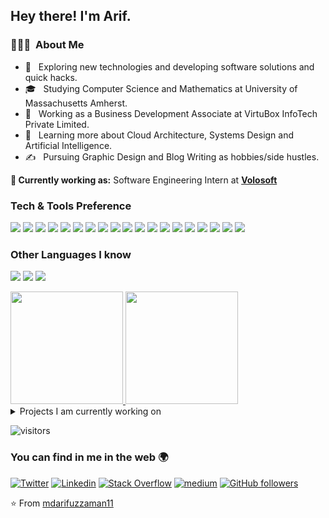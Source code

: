 <h2> Hey there! I'm Arif.</h2>
<!---Testing-->
<h3> 👨🏻‍💻 &nbsp;About Me </h3>

- 🤔 &nbsp; Exploring new technologies and developing software solutions and quick hacks.
- 🎓 &nbsp; Studying Computer Science and Mathematics at University of Massachusetts Amherst.
- 💼 &nbsp; Working as a Business Development Associate at VirtuBox InfoTech Private Limited.
- 🌱 &nbsp; Learning more about Cloud Architecture, Systems Design and Artificial Intelligence.
- ✍️ &nbsp; Pursuing Graphic Design and Blog Writing as hobbies/side hustles.

**💼 Currently working as:** Software Engineering Intern at <a href="https://volosoft.com/" target="_blank"><b>Volosoft</b></a>

### Tech & Tools Preference

<img src = "https://img.shields.io/badge/-HTML5-E34F26?style=flat&logo=html5&logoColor=white"> <img src = "https://img.shields.io/badge/-CSS3-1572B6?style=flat&logo=css3&logoColor=white">
<img src="https://img.shields.io/badge/-Bootstrap-563D7C?style=flat&logo=bootstrap&logoColor=white">
<img src="https://img.shields.io/badge/-JavaScript-eed718?style=flat&logo=javascript&logoColor=ffffff">
<img src="https://img.shields.io/badge/-Sass-cc6699?style=flat&logo=sass&logoColor=ffffff">
<img src="https://img.shields.io/badge/-React-000000?style=flat&logo=react&logoColor=00c8ff">
<img src="https://img.shields.io/badge/-MongoDB-4DB33D?style=flat&logo=mongodb&logoColor=FFFFFF">
<img src="https://img.shields.io/badge/-GraphQL-e535ab?style=flat&logo=graphql&logoColor=FFFFFF">
<img src="https://img.shields.io/badge/-MySQL-F29111?style=flat&logo=mysql&logoColor=FFFFFF">
<img src="https://img.shields.io/badge/-Express.js-787878?style=flat">
<img src="https://img.shields.io/badge/-Node.js-3C873A?style=flat&logo=Node.js&logoColor=white">
<img src="https://img.shields.io/badge/-Firebase-FFA611?style=flat&logo=firebase&logoColor=FFFFFF">
<img src="http://img.shields.io/badge/-Google%20Cloud%20Platform-4285F4?style=flat&logo=google%20cloud&logoColor=white">
<img src="https://img.shields.io/badge/-Progressive Web Apps-5A0FC8?style=flat">
<img src="http://img.shields.io/badge/-Git-F1502F?style=flat&logo=git&logoColor=FFFFFF">
<img src="http://img.shields.io/badge/-Github-000000?style=flat&logo=github&logoColor=FFFFFF">
<img src="http://img.shields.io/badge/-VS%20Code-007ACC?style=flat&logo=visual%20studio%20code&logoColor=white">
<img src="http://img.shields.io/badge/-Heroku-430098?style=flat&logo=heroku&logoColor=white">
<img src="http://img.shields.io/badge/-Vercel-black?style=flat&logo=vercel&logoColor=white">

### Other Languages I know
<img src="http://img.shields.io/badge/-Java-F89820?style=flat&logo=java&logoColor=white"> <img src="https://img.shields.io/badge/-C%20&%20C++-659ad2?style=flat&logo=c%2B%2B&logoColor=ffffff"> <img src="https://img.shields.io/badge/-Python-black?style=flat&logo=python&logoColor=white"> 

<a href="https://github.com/mdarifuzzaman11">
  <img height="180em" src="https://github-readme-stats.vercel.app/api?username=mdarifuzzaman11&theme=buefy&show_icons=true" />
  <img height="180em" src="https://github-readme-stats.vercel.app/api/top-langs/?username=mdarifuzzaman11&theme=buefy&layout=compact" />
</a>

<br/>

<details>
<summary>
  Projects I am currently working on
</summary>

<br />

[![ReadMe Card](https://github-readme-stats.vercel.app/api/pin/?username=ApurvShah007&repo=Algorithmic-Trading)](https://github.com/ApurvShah007/Algorithmic_trading)
[![ReadMe Card](https://github-readme-stats.vercel.app/api/pin/?username=Apurvshah007&repo=portfolio-optimizer)](https://github.com/ApurvShah007/portfolio-optimizer)
[![ReadMe Card](https://github-readme-stats.vercel.app/api/pin/?username=ChiragJhawar&repo=ProjectReward)](https://github.com/ChiragJhawar/ProjectReward)
[![ReadMe Card](https://github-readme-stats.vercel.app/api/pin/?username=stocksmith&repo=ml-research)](https://github.com/stocksmith/ml-research)

<br />


![picture](https://raw.githubusercontent.com/saadeghi/saadeghi/master/dino.gif)
</details>

![visitors](https://visitor-badge.laobi.icu/badge?page_id=ApurvShh007.ApurvShah007)


 
### You can find in me in the web 🌍
[![Twitter](https://img.shields.io/badge/-Twitter-222222?style=flat-square&logo=twitter&logoColor=white&link=https://twitter.com/EngincanVeske)](https://twitter.com/mdarifuzzaman11)
[![Linkedin](https://img.shields.io/badge/-LinkedIn-222222?style=flat-square&logo=Linkedin&logoColor=white&link=https://www.linkedin.com/in/engincan-veske-b4a75b145/)](https://www.linkedin.com/in/md-arifuzzaman11/)
[![Stack Overflow](https://img.shields.io/badge/-Stack%20Overflow-222222?style=flat-square&logo=stack-overflow&logoColor=white&link=https://stackoverflow.com/users/10477283/engin-veske)](https://stackoverflow.com/users/10477283/mdarifuzzaman11)
[![medium](https://aleen42.github.io/badges/src/medium.svg)](https://medium.com/@mdarifuzzaman11)
[![GitHub followers](https://img.shields.io/github/followers/EngincanV.svg?style=social&label=Follow&maxAge=2592000)](https://github.com/mdarifuzzaman11?tab=followers)
 
⭐️ From [mdarifuzzaman11](https://github.com/mdarifuzzaman11)
